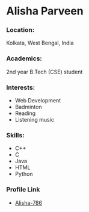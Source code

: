 # Alisha Parveen
### Location:

Kolkata, West Bengal, India

### Academics:

2nd year B.Tech (CSE) student

### Interests:

- Web Development
- Badminton
- Reading
- Listening music

### Skills:

- C++
- C
- Java
- HTML
- Python

### Profile Link

- [Alisha-786](https://github.com/Alisha-786)
